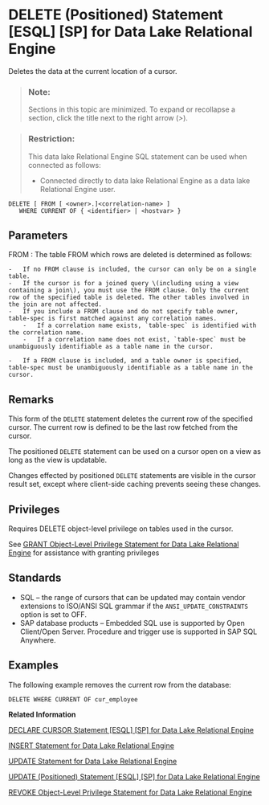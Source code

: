 <!-- loioa61b84ab84f21015a60dd050d25ceb67 -->

# DELETE \(Positioned\) Statement \[ESQL\] \[SP\] for Data Lake Relational Engine

Deletes the data at the current location of a cursor.



> ### Note:  
> Sections in this topic are minimized. To expand or recollapse a section, click the title next to the right arrow \(*\>*\).



> ### Restriction:  
> This data lake Relational Engine SQL statement can be used when connected as follows:
> 
> -   Connected directly to data lake Relational Engine as a data lake Relational Engine user.



```
DELETE [ FROM [ <owner>.]<correlation-name> ]
   WHERE CURRENT OF { <identifier> | <hostvar> }
```



<a name="loioa61b84ab84f21015a60dd050d25ceb67__IQ_Parameters"/>

## Parameters

 FROM
 :   The table FROM which rows are deleted is determined as follows:

    -   If no FROM clause is included, the cursor can only be on a single table.
    -   If the cursor is for a joined query \(including using a view containing a join\), you must use the FROM clause. Only the current row of the specified table is deleted. The other tables involved in the join are not affected.
    -   If you include a FROM clause and do not specify table owner, table-spec is first matched against any correlation names.
        -   If a correlation name exists, `table-spec` is identified with the correlation name.
        -   If a correlation name does not exist, `table-spec` must be unambiguously identifiable as a table name in the cursor.

    -   If a FROM clause is included, and a table owner is specified, table-spec must be unambiguously identifiable as a table name in the cursor.

 

<a name="loioa61b84ab84f21015a60dd050d25ceb67__IQ_Usage"/>

## Remarks

This form of the `DELETE` statement deletes the current row of the specified cursor. The current row is defined to be the last row fetched from the cursor.

The positioned `DELETE` statement can be used on a cursor open on a view as long as the view is updatable.

Changes effected by positioned `DELETE` statements are visible in the cursor result set, except where client-side caching prevents seeing these changes.



<a name="loioa61b84ab84f21015a60dd050d25ceb67__IQ_Permissions"/>

## Privileges

Requires DELETE object-level privilege on tables used in the cursor.

See [GRANT Object-Level Privilege Statement for Data Lake Relational Engine](grant-object-level-privilege-statement-for-data-lake-relational-engine-a3e154f.md) for assistance with granting privileges



<a name="loioa61b84ab84f21015a60dd050d25ceb67__IQ_Standards"/>

## Standards

-   SQL – the range of cursors that can be updated may contain vendor extensions to ISO/ANSI SQL grammar if the `ANSI_UPDATE_CONSTRAINTS` option is set to OFF.
-   SAP database products – Embedded SQL use is supported by Open Client/Open Server. Procedure and trigger use is supported in SAP SQL Anywhere.



<a name="loioa61b84ab84f21015a60dd050d25ceb67__IQ_Examples"/>

## Examples

The following example removes the current row from the database:

```
DELETE WHERE CURRENT OF cur_employee
```

**Related Information**  


[DECLARE CURSOR Statement \[ESQL\] \[SP\] for Data Lake Relational Engine](declare-cursor-statement-esql-sp-for-data-lake-relational-engine-a61ac0b.md "Declares a cursor. Cursors are the primary means for manipulating the results of queries.")

[INSERT Statement for Data Lake Relational Engine](insert-statement-for-data-lake-relational-engine-a61fdef.md "Inserts a single row or a selection of rows, from elsewhere in the current database, into the table. This command can also insert a selection of rows from another database into the table.")

[UPDATE Statement for Data Lake Relational Engine](update-statement-for-data-lake-relational-engine-a628441.md "Modifies existing rows of a single table, or a view that contains only one table.")

[UPDATE \(Positioned\) Statement \[ESQL\] \[SP\] for Data Lake Relational Engine](update-positioned-statement-esql-sp-for-data-lake-relational-engine-a628749.md "Modifies the data at the current location of a cursor.")

[REVOKE Object-Level Privilege Statement for Data Lake Relational Engine](revoke-object-level-privilege-statement-for-data-lake-relational-engine-a3e7af2.md "Removes object-level privileges that were given using the GRANT statement.")

